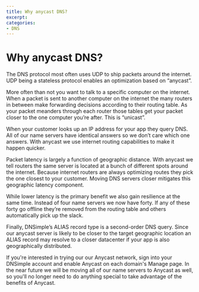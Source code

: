 ```yaml
---
title: Why anycast DNS?
excerpt: 
categories:
- DNS
---
```


# Why anycast DNS?

The DNS protocol most often uses UDP to ship packets around the internet. UDP being a stateless protocol enables an optimization based on “anycast”.

More often than not you want to talk to a specific computer on the internet. When a packet is sent to another computer on the internet the many routers in between make forwarding decisions according to their routing table. As your packet meanders through each router those tables get your packet closer to the one computer you’re after. This is “unicast”.

When your customer looks up an IP address for your app they query DNS. All of our name servers have identical answers so we don’t care which one answers. With anycast we use internet routing capabilities to make it happen quicker.

Packet latency is largely a function of geographic distance. With anycast we tell routers the same server is located at a bunch of different spots around the internet. Because internet routers are always optimizing routes they pick the one closest to your customer. Moving DNS servers closer mitigates this geographic latency component.

While lower latency is the primary benefit we also gain resilience at the same time. Instead of four name servers we now have forty. If any of these forty go offline they’re removed from the routing table and others automatically pick up the slack.

Finally, DNSimple’s ALIAS record type is a second-order DNS query. Since our anycast server is likely to be closer to the target geographic location an ALIAS record may resolve to a closer datacenter if your app is also geographically distributed.

If you're interested in trying our our Anycast network, sign into your DNSimple account and enable Anycast on each domain's Manage page. In the near future we will be moving all of our name servers to Anycast as well, so you'll no longer need to do anything special to take advantage of the benefits of Anycast.
